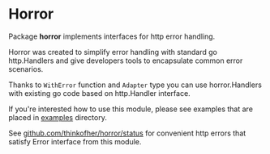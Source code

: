 # Horror

Package __horror__ implements interfaces for http error handling.

Horror was created to simplify error handling with standard go http.Handlers
and give developers tools to encapsulate common error scenarios.

Thanks to `WithError` function and `Adapter` type you can use horror.Handlers
with existing go code based on http.Handler interface.

If you're interested how to use this module, please see examples that are
placed in [examples](./examples) directory.

See [github.com/thinkofher/horror/status](./status/doc.go) for convenient http errors that
satisfy Error interface from this module.
